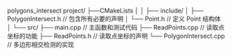 polygons_intersect project/
                        ├──CMakeLists
                        │
                        │
                        ├── include/
                        │       ├── PolygonIntersect.h     // 包含所有必要的声明
                        │       └── Point.h                // 定义 Point 结构体
                        │
                        └── src/
                                ├── main.cpp               // 主函数和测试代码
                                ├── ReadPoints.cpp         // 读取点坐标的功能
                                ├── ReadPoints.h           // 读取点坐标的声明
                                └── PolygonIntersect.cpp    // 多边形相交检测的实现
                        